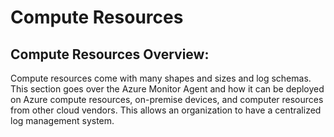 # Compute Resources

## Compute Resources Overview:

Compute resources come with many shapes and sizes and log schemas. This section goes over the Azure Monitor Agent and how it can be deployed on Azure compute resources, on-premise devices, and computer resources from other cloud vendors. This allows an organization to have a centralized log management system.&#x20;
